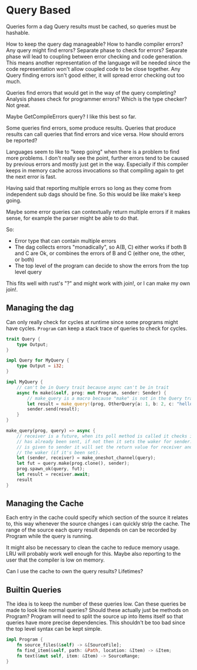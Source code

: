 # Query Based #
Queries form a dag
Query results must be cached, so queries must be hashable.

How to keep the query dag manageable?
How to handle compiler errors? Any query might find errors? Separate phase to check for errors? Separate phase will lead to coupling between error checking and code generation. This means another representation of the language will be needed since the code representation won't allow coupled code to be close together.
Any Query finding errors isn't good either, it will spread error checking out too much.

Queries find errors that would get in the way of the query completing?
Analysis phases check for programmer errors?
Which is the type checker? Not great.

Maybe GetCompileErrors query? I like this best so far.

Some queries find errors, some produce results. Queries that produce results can call queries that find errors and vice versa. How should errors be reported?

Languages seem to like to "keep going" when there is a problem to find more problems. I don't really see the point, further errors tend to be caused by previous errors and mostly just get in the way. Especially if this compiler keeps in memory cache across invocations so that compiling again to get the next error is fast.

Having said that reporting multiple errors so long as they come from independent sub dags should be fine. So this would be like make's keep going.

Maybe some error queries can contextually return multiple errors if it makes sense, for example the parser might be able to do that.

So:
  * Error type that can contain multiple errors
  * The dag collects errors "monadically", so A(B, C) either works if both B and C are Ok, or combines the errors of B and C (either one, the other, or both)
  * The top level of the program can decide to show the errors from the top level query

This fits well with rust's "?" and might work with join!, or I can make my own join!.

## Managing the dag ##
Can only really check for cycles at runtime since some programs might have cycles. `Program` can keep a stack trace of queries to check for cycles.

```rust
trait Query {
    type Output;
}

impl Query for MyQuery {
    type Output = i32;
}

impl MyQuery {
    // can't be in Query trait because async can't be in trait
    async fn make(&self, prog: mut Program, sender: Sender) {
        // make_query is a macro because "make" is not in the Query trait because it is async. So we need to use a macro for duck typing.
        let result = make_query!(prog, OtherQuery{a: 1, b: 2, c: "hello"}).await;
        sender.send(result);
    }
}

make_query(prog, query) => async {
    // receiver is a future, when its poll method is called it checks if a value
    // has already been sent, if not then it sets the waker for sender. When a value
    // is given to sender it will set the return value for receiver and call
    // the waker (if it's been set).
    let (sender, receiver) = make_oneshot_channel(query);
    let fut = query.make(prog.clone(), sender);
    prog.spawn_ok(query, fut);
    let result = receiver.await;
    result
}
```

## Managing the Cache ##
Each entry in the cache could specify which section of the source it relates to, this way whenever the source changes i can quickly strip the cache. The range of the source each query result depends on can be recorded by Program while the query is running.

It might also be necessary to clean the cache to reduce memory usage. LRU will probably work well enough for this. Maybe also reporting to the user that the compiler is low on memory.

Can I use the cache to own the query results? Lifetimes? 

## Builtin Queries ##
The idea is to keep the number of these queries low.
Can these queries be made to look like normal queries?
Should these actually just be methods on Program?
Program will need to split the source up into Items itself so that queries have more precise dependencies. This shouldn't be too bad since the top level syntax can be kept simple.

```rust
impl Program {
    fn source_files(&self) -> &[SourceFile];
    fn find_item(&self, path: &Path, location: &Item) -> &Item;
    fn text(&mut self, item: &Item) -> SourceRange;
}

```

